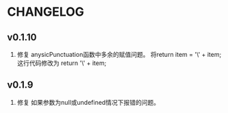 # CHANGELOG

## v0.1.10

1. 修复 anysicPunctuation函数中多余的赋值问题。
将return item = '\\' + item; 这行代码修改为 return '\\' + item;

## v0.1.9

1. 修复 如果参数为null或undefined情况下报错的问题。